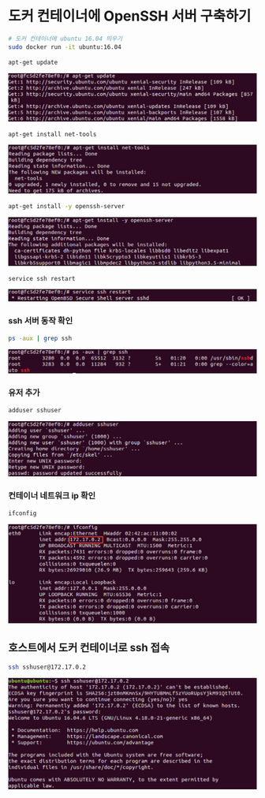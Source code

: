 # 도커 컨테이너에 OpenSSH 서버 구축하기

```bash
# 도커 컨테이너에 ubuntu 16.04 띄우기
sudo docker run -it ubuntu:16.04
```

```bash
apt-get update
```

![docker ssh](./imgs/dockerssh.png)

```bash
apt-get install net-tools
```

![docker ssh](./imgs/dockerssh5.png)

```bash
apt-get install -y openssh-server
```

![docker ssh](./imgs/dockerssh1.png)

```bash
service ssh restart
```

![docker ssh](./imgs/dockerssh2.png)

### ssh 서버 동작 확인

```bash
ps -aux | grep ssh
```

![docker ssh](./imgs/dockerssh3.png)

### 유저 추가

```bash
adduser sshuser
```

![docker ssh](./imgs/dockerssh4.png)

### 컨테이너 네트워크 ip 확인

```bash
ifconfig
```

![docker ssh](./imgs/dockerssh6.png)

## 호스트에서 도커 컨테이너로 ssh 접속

```bash
ssh sshuser@172.17.0.2
```

![docker ssh](./imgs/dockerssh7.png)
